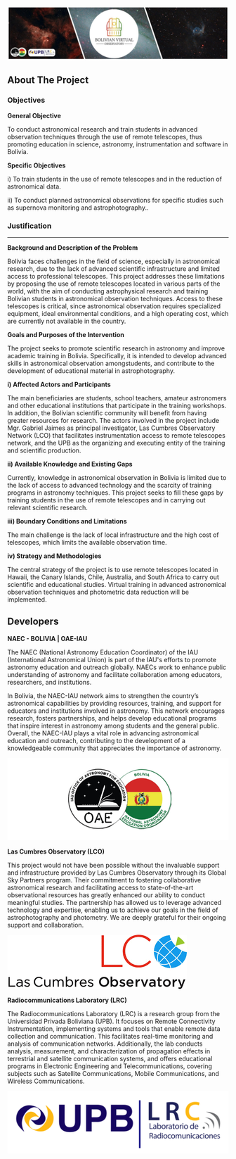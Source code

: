 ![Intro Banner](im/Baner_v1_LCO_1.jpg)


## About The Project

### Objectives

**General Objective**

To conduct astronomical research and train students in advanced observation techniques through the use of remote telescopes, thus promoting education in science, astronomy, instrumentation and software in Bolivia.

**Specific Objectives**

i) To train students in the use of remote telescopes and in the reduction of astronomical data.

ii) To conduct planned astronomical observations for specific studies such as supernova monitoring and astrophotography..

### Justification

---


**Background and Description of the Problem**

Bolivia faces challenges in the field of science, especially in astronomical research, due to the lack of advanced scientific infrastructure and limited access to professional telescopes. This project addresses these limitations by proposing the use of remote telescopes located in various parts of the world, with the aim of conducting astrophysical research and training Bolivian students in astronomical observation techniques. Access to these telescopes is critical, since astronomical observation requires specialized equipment, ideal environmental conditions, and a high operating cost, which are currently not available in the country.

**Goals and Purposes of the Intervention**

The project seeks to promote scientific research in astronomy and improve academic training in Bolivia. Specifically, it is intended to develop advanced skills in astronomical observation amongstudents, and contribute to the development of educational material in astrophotography. 

**i) Affected Actors and Participants**

The main beneficiaries are students, school teachers, amateur astronomers and other educational institutions that participate in the training workshops. In addition, the Bolivian scientific community will benefit from having greater resources for research. The actors involved in the project include Mgr. Gabriel Jaimes as principal investigator, Las Cumbres Observatory Network (LCO) that facilitates instrumentation access to remote telescopes network, and the UPB as the organizing and executing entity of the training and scientific production.

**ii) Available Knowledge and Existing Gaps**

Currently, knowledge in astronomical observation in Bolivia is limited due to the lack of access to advanced technology and the scarcity of training programs in astronomy techniques. This project seeks to fill these gaps by training students in the use of remote telescopes and in carrying out relevant scientific research.

**iii) Boundary Conditions and Limitations**

The main challenge is the lack of local infrastructure and the high cost of telescopes, which limits the available observation time. 

**iv) Strategy and Methodologies**

The central strategy of the project is to use remote telescopes located in Hawaii, the Canary Islands, Chile, Australia, and South Africa to carry out scientific and educational studies. Virtual training in advanced astronomical observation techniques and photometric data reduction will be implemented.

## Developers

**NAEC - BOLIVIA | OAE-IAU**

The NAEC (National Astronomy Education Coordinator) of the IAU (International Astronomical Union) is part of the IAU's efforts to promote astronomy education and outreach globally. NAECs work to enhance public understanding of astronomy and facilitate collaboration among educators, researchers, and institutions. 

In Bolivia, the NAEC-IAU network aims to strengthen the country’s astronomical capabilities by providing resources, training, and support for educators and institutions involved in astronomy. This network encourages research, fosters partnerships, and helps develop educational programs that inspire interest in astronomy among students and the general public. Overall, the NAEC-IAU plays a vital role in advancing astronomical education and outreach, contributing to the development of a knowledgeable community that appreciates the importance of astronomy.

![Intro Banne](im/Vector_NAEC_Bolivia-02.png)


**Las Cumbres Observatory (LCO)**

This project would not have been possible without the invaluable support and infrastructure provided by Las Cumbres Observatory through its Global Sky Partners program. Their commitment to fostering collaborative astronomical research and facilitating access to state-of-the-art observational resources has greatly enhanced our ability to conduct meaningful studies. The partnership has allowed us to leverage advanced technology and expertise, enabling us to achieve our goals in the field of astrophotography and photometry. We are deeply grateful for their ongoing support and collaboration.

![Intro Banne](im/LCOLogo.png)

**Radiocommunications Laboratory (LRC)**


The Radiocommunications Laboratory (LRC) is a research group from the Universidad Privada Boliviana (UPB). It focuses on Remote Connectivity Instrumentation, implementing systems and tools that enable remote data collection and communication. This facilitates real-time monitoring and analysis of communication networks. Additionally, the lab conducts analysis, measurement, and characterization of propagation effects in terrestrial and satellite communication systems, and offers educational programs in Electronic Engineering and Telecommunications, covering subjects such as Satellite Communications, Mobile Communications, and Wireless Communications.

![lrc](im/upb-lrc.png)